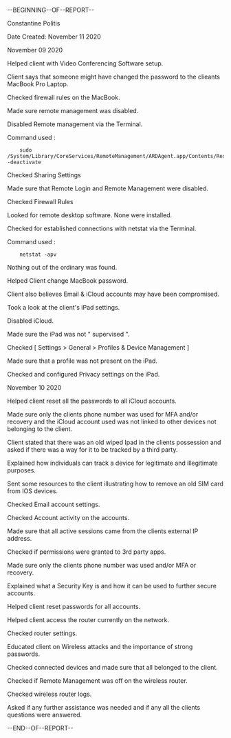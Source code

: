 --BEGINNING--OF--REPORT--

Constantine Politis

Date Created: November 11 2020


November 09 2020


Helped client with Video Conferencing Software setup.

Client says that someone might have changed the  password to the clieants MacBook Pro Laptop.


Checked firewall rules on the MacBook.

Made sure remote management was disabled.

Disabled Remote management via the Terminal.

Command used :

        sudo /System/Library/CoreServices/RemoteManagement/ARDAgent.app/Contents/Resources/kickstart -deactivate


Checked Sharing Settings

Made sure that Remote Login and Remote Management were disabled.

Checked Firewall Rules

Looked for remote desktop software. None were installed.

Checked for established connections with netstat via the Terminal.

Command used :

        netstat -apv

Nothing out of the ordinary was found.


Helped Client change  MacBook password.


Client also believes  Email & iCloud accounts  may have been compromised.

Took a look at the  client's iPad settings.

Disabled iCloud.

Made sure the iPad was not " supervised ".

Checked   [ Settings > General > Profiles & Device Management ]

Made sure that a profile  was not present on the iPad.

Checked and configured Privacy settings on the iPad.



November 10 2020


Helped client reset all the passwords to all iCloud accounts.


Made sure only the clients phone number was used for MFA and/or recovery and the iCloud account used was not linked to other devices not belonging to the client.


Client stated that there was an old wiped Ipad in the clients possession and asked if there was a way for it to be tracked by a third party.

Explained how individuals can track a device for legitimate and illegitimate purposes.

Sent some resources to the client illustrating how to remove an old SIM card from IOS devices.


Checked Email account settings.

Checked Account activity on the accounts.

Made sure that all active sessions came from the clients external IP address.

Checked if permissions were granted to 3rd party apps.

Made sure only the clients phone number was used and/or MFA or recovery.

Explained what a Security Key is and how it can be used to further secure accounts.

Helped client reset passwords for all accounts.

Helped client access the router currently on the network.

Checked router settings.

Educated client on Wireless attacks and the importance of strong passwords.

Checked connected devices and made sure that all belonged to the client.

Checked if Remote Management was off on the wireless router.

Checked wireless router logs.

Asked if any further assistance was needed and if any all the clients questions were answered.

--END--OF--REPORT--
